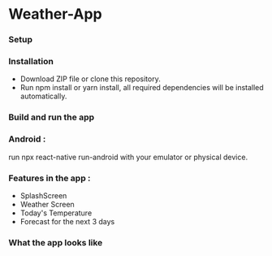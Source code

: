 # Weather-App

### Setup
### Installation
* Download ZIP file or clone this repository.
* Run npm install or yarn install, all required dependencies will be installed automatically.
### Build and run the app
### Android :
run npx react-native run-android with your emulator or physical device.
### Features in the app :
* SplashScreen
* Weather Screen
* Today's Temperature
* Forecast for the next 3 days
### What the app looks like
